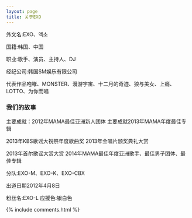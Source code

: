 ```yaml
---
layout: page
title: 关于EXO 
---
```


外文名:EXO、엑소
<p>
国籍:韩国、中国
<p>
职业:歌手、演员、主持人、DJ
<p>
经纪公司:韩国SM娱乐有限公司
<p>
代表作品咆哮、MONSTER、漫游宇宙、十二月的奇迹、狼与美女、上瘾、LOTTO、为你而唱 
<p>
  
<h3> 我们的故事 </h3>  

<p>

主要成就：2012年MAMA最佳亚洲新人团体 主要成就2013年MAMA年度最佳专辑
<p>
2013年KBS歌谣大祝祭年度歌曲奖 2013年金唱片颁奖典礼大赏
<p>
2013年首尔歌谣大赏大赏 2014年MAMA最佳年度亚洲歌手、最佳男子团体、最佳专辑 
<p>
分队:EXO-M、EXO-K、EXO-CBX
<p>
出道日期2012年4月8日
<p>
粉丝名:EXO-L  应援色:银白色 
<p>
{% include comments.html %}

